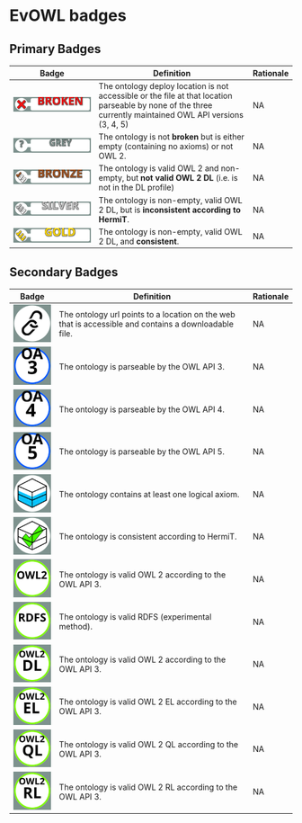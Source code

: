 # EvOWL badges

## Primary Badges

Badge | Definition | Rationale
------------ | ------------- | -------------
![Broken](evowl_broken_small.svg) | The ontology deploy location is not accessible or the file at that location parseable by none of the three currently maintained OWL API versions (3, 4, 5) | NA
![Grey](evowl_grey_small.svg) | The ontology is not **broken** but is either empty (containing no axioms) or not OWL 2. | NA
![Bronze](evowl_bronze_small.svg) | The ontology is valid OWL 2 and non-empty, but **not valid OWL 2 DL** (i.e. is not in the DL profile) | NA
![Silver](evowl_silver_small.svg) | The ontology is non-empty, valid OWL 2 DL, but is **inconsistent according to HermiT**. | NA
![Gold](evowl_gold_small.svg) | The ontology is non-empty, valid OWL 2 DL, and **consistent**. | NA

## Secondary Badges

Badge | Definition | Rationale
------------ | ------------- | -------------
![URL Healthy](evowl_urlhealthy_small.svg) | The ontology url points to a location on the web that is accessible and contains a downloadable file. | NA
![OA3](evowl_oa3_small.svg) | The ontology is parseable by the OWL API 3. | NA
![OA4](evowl_oa4_small.svg) | The ontology is parseable by the OWL API 4. | NA
![OA5](evowl_oa5_small.svg) | The ontology is parseable by the OWL API 5. | NA
![Non-empty](evowl_nonempty_small.svg) | The ontology contains at least one logical axiom. | NA
![Consistent](evowl_consistent_small.svg) | The ontology is consistent according to HermiT. | NA
![OWL2](evowl_owl2_small.svg) | The ontology is valid OWL 2 according to the OWL API 3. | NA
![RDFS](evowl_rdfs_small.svg) | The ontology is valid RDFS (experimental method). | NA
![OWL2DL](evowl_owl2dl_small.svg) | The ontology is valid OWL 2 according to the OWL API 3. | NA
![OWL2EL](evowl_owl2el_small.svg) | The ontology is valid OWL 2 EL according to the OWL API 3. | NA
![OWL2QL](evowl_owl2ql_small.svg) | The ontology is valid OWL 2 QL according to the OWL API 3. | NA
![OWL2RL](evowl_owl2rl_small.svg) | The ontology is valid OWL 2 RL according to the OWL API 3. | NA

